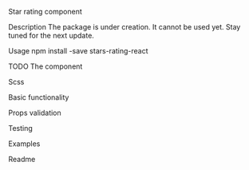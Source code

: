 Star rating component

Description
The package is under creation. It cannot be used yet. Stay tuned for the next update.

Usage
npm install -save stars-rating-react

TODO
The component

Scss

Basic functionality

Props validation

Testing

Examples

Readme